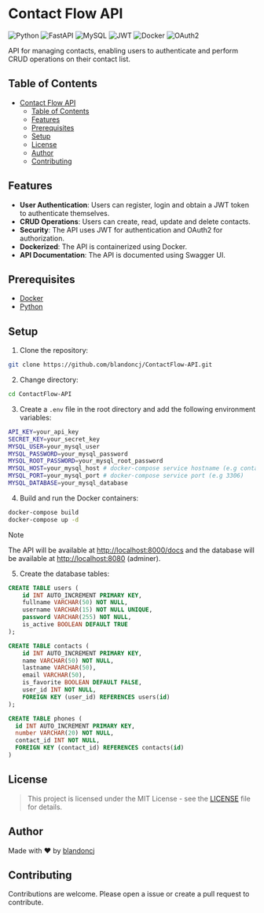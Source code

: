 # Contact Flow API

![Python](https://img.shields.io/badge/Python-3.12-%233776AB?logo=python&logoColor=%233776AB)
![FastAPI](https://img.shields.io/badge/FastAPI-Framework-%23009688?logo=fastapi&logoColor=%23009688)
![MySQL](https://img.shields.io/badge/MySQL-8.0-%234479A1?logo=mysql&logoColor=%234479A1)
![JWT](https://img.shields.io/badge/JWT-Authentication-%23323330?logo=jsonwebtokens&logoColor=%23323330)
![Docker](https://img.shields.io/badge/Docker-2496ED?logo=docker&logoColor=white)
![OAuth2](https://img.shields.io/badge/OAuth2-F4474F)

API for managing contacts, enabling users to authenticate and perform CRUD operations
on their contact list.

## Table of Contents

- [Contact Flow API](#contact-flow-api)
  - [Table of Contents](#table-of-contents)
  - [Features](#features)
  - [Prerequisites](#prerequisites)
  - [Setup](#setup)
  - [License](#license)
  - [Author](#author)
  - [Contributing](#contributing)

## Features

- **User Authentication**: Users can register, login and obtain a JWT token to
authenticate themselves.
- **CRUD Operations**: Users can create, read, update and delete contacts.
- **Security**: The API uses JWT for authentication and OAuth2 for authorization.
- **Dockerized**: The API is containerized using Docker.
- **API Documentation**: The API is documented using Swagger UI.

## Prerequisites

- [Docker](https://www.docker.com/)
- [Python](https://www.python.org/)

## Setup

1. Clone the repository:

```bash
git clone https://github.com/blandoncj/ContactFlow-API.git 
```

2. Change directory:

```bash
cd ContactFlow-API
```

3. Create a `.env` file in the root directory and add the following environment variables:

```bash
API_KEY=your_api_key
SECRET_KEY=your_secret_key
MYSQL_USER=your_mysql_user
MYSQL_PASSWORD=your_mysql_password
MYSQL_ROOT_PASSWORD=your_mysql_root_password
MYSQL_HOST=your_mysql_host # docker-compose service hostname (e.g contact_flow)
MYSQL_PORT=your_mysql_port # docker-compose service port (e.g 3306)
MYSQL_DATABASE=your_mysql_database
```

4. Build and run the Docker containers:
  
```bash
docker-compose build
docker-compose up -d
```

> [!NOTE]
> The API will be available at <http://localhost:8000/docs> and the database will be available at <http://localhost:8080> (adminer).

5. Create the database tables:
  
```sql
CREATE TABLE users (
    id INT AUTO_INCREMENT PRIMARY KEY,
    fullname VARCHAR(50) NOT NULL,
    username VARCHAR(15) NOT NULL UNIQUE,
    password VARCHAR(255) NOT NULL,
    is_active BOOLEAN DEFAULT TRUE
);

CREATE TABLE contacts (
    id INT AUTO_INCREMENT PRIMARY KEY,
    name VARCHAR(50) NOT NULL,
    lastname VARCHAR(50),
    email VARCHAR(50),
    is_favorite BOOLEAN DEFAULT FALSE,
    user_id INT NOT NULL,
    FOREIGN KEY (user_id) REFERENCES users(id)
);

CREATE TABLE phones (
  id INT AUTO_INCREMENT PRIMARY KEY,
  number VARCHAR(20) NOT NULL,
  contact_id INT NOT NULL,
  FOREIGN KEY (contact_id) REFERENCES contacts(id)
)
```

## License

> This project is licensed under the MIT License - see the [LICENSE](LICENSE) file for details.

## Author

Made with ❤️  by [blandoncj](https://github.com/blandoncj)

## Contributing

Contributions are welcome. Please open a issue or create a pull request to contribute.
